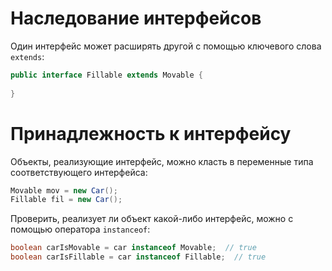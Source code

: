 # Наследование интерфейсов

Один интерфейс может расширять другой с помощью ключевого слова `extends`:

```java
public interface Fillable extends Movable {
    
}
```

# Принадлежность к интерфейсу

Объекты, реализующие интерфейс, можно класть в переменные типа соответствующего интерфейса:

```java
Movable mov = new Car();
Fillable fil = new Car();
```

Проверить, реализует ли объект какой-либо интерфейс, можно с помощью оператора `instanceof`:

```java
boolean carIsMovable = car instanceof Movable;  // true
boolean carIsFillable = car instanceof Fillable;  // true
```


